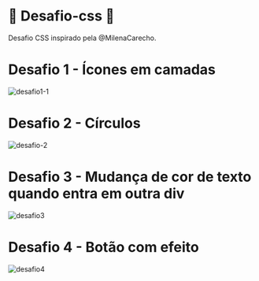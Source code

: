 # 🚀 Desafio-css 🚀
 Desafio CSS  inspirado pela @MilenaCarecho.
 
 # Desafio 1 - Ícones em camadas
 ![desafio1-1](https://user-images.githubusercontent.com/54823595/95658771-47087780-0af3-11eb-9c64-62663f360ef7.gif)
 # Desafio 2 - Círculos
 ![desafio-2](https://user-images.githubusercontent.com/54823595/95643838-37077e00-0a88-11eb-9e15-fcb140a99605.gif)
 # Desafio 3 - Mudança de cor de texto quando entra em outra div
 ![desafio3](https://user-images.githubusercontent.com/54823595/95658482-132c5280-0af1-11eb-816c-d5975c90eab0.gif)
 # Desafio 4 - Botão com efeito
 ![desafio4](https://user-images.githubusercontent.com/54823595/95669242-d8f49c80-0b54-11eb-9c09-6e30da0fb3dc.gif)




